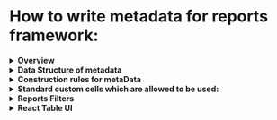 # How to write metadata for reports framework:
<details><summary><b>Overview</b></summary>

## Working of framework:
The Reports framework adopts the GraphQL API architecture. This framework utilizes the ReportsTable component as a universal component for rendering across all GraphQL APIs. Here's how it functions:

The following diagram outlines the process of adding metadata, rendering reports, configuring the frontend component, and retrieving data for display.

```mermaid
sequenceDiagram
    participant FrontendUser as Developer
    participant Frontend as Frontend Application
    participant ReportsTable as ReportsTable Component
    participant GraphQLAPI as GraphQL API
    participant BackendServer as Backend Server
    participant Database as Database
    
    FrontendUser->>Frontend: Constructs Metadata Structure for frontEnd
    FrontendUser->>BackendServer: Upload Metadata Structure
    BackendServer-->>Database: Store Metadata
    FrontendUser->>Frontend: Visit Reports Page
    BackendServer-->>Frontend: Metadata Stored
   
    Frontend->>ReportsTable: Configure based on Metadata
    ReportsTable->>GraphQLAPI: Construct metadata GraphQL Query
    GraphQLAPI-->>ReportsTable: Retrieve Metadata Structure
    ReportsTable->>GraphQLAPI: Construct listing GraphQL Query
    GraphQLAPI-->>BackendServer: Request Listing Data
    BackendServer-->>GraphQLAPI: Listing Data
    GraphQLAPI-->>ReportsTable: Listing Data
    ReportsTable->>Frontend: Render Listing Data

```
1.Adding MetaData: A frontend user constructs a metadata structure. Each structure is assigned a unique key to identify the report. This metadata structure is then uploaded to the backend and stored in the database.

2.Rendering Process: When a user visits the reports page, the unique report ID from the URL is used to construct a metadata query. This query is sent to the GraphQL API, which retrieves the corresponding metadata structure stored in the backend.

3.Configuration: Based on the received metadata structure, the frontend ReportsTable component is configured for rendering.

4.Data Retrieval: The metadata structure is parsed to construct the query required for calling the GraphQL API to fetch listing data. This listing data, containing the reports' information, is rendered through the ReportsTable component, which internally utilizes the react-data-table-v8 library for rendering.

In summary, two APIs are called in this process:

The first API retrieves the metadata.
Based on the metadata, the second API is called to retrieve the listing data.
The metadata contains the necessary data for constructing the query and some UI-related data, while the listing data contains the actual reports' information, which is displayed in the table.
</details>
<details>
  <summary><b>Data Structure of metadata</b></summary>
	
## MetaData properties and structure:
The TypeScript interface collection defined below is the structure for building dynamic tables with customizable cells, filters, and properties. It provides a comprehensive framework for managing and displaying tabular data in web applications.

### Main Typescript Structure

- **ReportsTable**: Represents the main typescript structure for defining a dynamic table, including keys, query parameters, page properties, column definitions,filter properties and table properties.

These interfaces enable developers to create flexible and interactive tables that meet diverse application requirements, enhancing user experience and data visualization capabilities.
Other than the report data itself, everything related to the report is contained in the metadata. So metadata is queried first using the unique id provided from the URL.
```typescript
export type ReportsTable = {
  key: string;
  query_keys: string[];
  table_version: string;
  filter_props?: FilterProp[];
  page_props: PageProps;
  column_defs: ColumnDef[];
  table_props: TableProps;
};

interface CustomCellProperties {
  [key: string]: any;
  imageProperties?: {
    imageWidth?: number;
    imageHeight?: number;
    objectFit?: string;
    imageBorderEnabled?: boolean;
  };
  badgeProperties?: {
    badgeAccessor: string;
    badgeText?: string;
    variant?: string;
    badgeShape?: string;
    badgeSize?: string;
    badgeColor?: string;
  };
}
interface DropDownOption {
  label: string;
  value: string | number | boolean;
}

interface EntityMapping {
  value: string;
  entity: string;
  relates_to: string[];
}
interface DynamicFilter {
  enum?: boolean;
  field?: string;
  key?: string;
  default?: boolean;
  fieldLabel?: string;
  dropDownOptions?: DropDownOption[];
  fieldType?: string;
  dependentAttributes?: { [key: string]: any };
}

interface ColumnDef {
  size?: number;
  header: string;
  hide?: boolean;
  suffix?:string;
  accessorKey: string;
  customCell?: string;
  dependentDataKeys?: {
    [key: string]: {
      [key: string]: string
    } | string;
  };
  customCellProperties?: CustomCellProperties;
  enableSorting?: boolean;
  isSortable?: boolean;
  disableSortBy?: boolean;
  columns?: {
    header: string;
    accessorKey: string;
  }[];
}
interface Links {
  url?: string;
  generateLink?: { [key: string]: any };
  params?: {
    [key: string]: string | object;
  };
  routeParams?: {
    [key: string]: string | object;
  };
  encodeRouteParams?: boolean;
  sendCurrentParams?: boolean;
}

interface TableProps {
  rowItemHeight?: number;
  disableTableActionBar?: boolean;
  searchLabel?: string;
  searchField?: string;
  isExportEnabled?: boolean;
  keysToExcludeInExport?: string[];
  isMessageSendingEnabled?: boolean;
  disableSelectColumns?: boolean;
  personalization_details?: PersonalizationDetails; // for sending email
  deleteFromSelectColumn?: string[]; // by default checkboxes from select column which you don't want to show
  optionalFields?: string[]; // by default hidden checkboxes
  customActionButton?: string | string[];
  customPageSize?: number;
  enableCreateGroup?: boolean;
  disablePagination?: boolean;
  fetchPolicy?: string;
  links?: Links | null;
  reorderKey?: string;
  selectedRowType?:string;
  disableSearchAndFilter?: boolean;
  exportVariables?: { [key: string]: string };
  disableSelectedRowsCount?:boolean;
}
interface Module {
  title: string;
  href: string;
  params?: { [key: string]: string };
}

interface Breadcrumbs {
  modules: Module[];
}

interface ModalActionsButton {
  buttons: any[];
}
interface HiddenVariables {
  [key: string]: string;
}

interface VariableMappings {
  [key: string]: string;
}

interface TestVariables {
  [key: string]: string;
}

interface PersonalizationDetails {
  hidden_variables?: HiddenVariables;
  variable_mappings?: VariableMappings;
  test_variables?: TestVariables;
  entity_mappings?: EntityMapping[];
}

interface ParamList {
  [key: string]: string;
}

interface Settings {
  title: string;
  link: string;
  icon?: string;
  color?: string;
  showLinkInNewTab?: boolean;
  mainParam?: string;
  paramList?: ParamList;
  overLayScreenMetaDataId?: string;
}
interface TabLink {
  tabLink: string;
  tabName: string;
  id?: string;
  tabQueryParamsKey?: string[];
  tabQueryParamsObject?: {};
}
interface MenuItem {
  text: string;
  onClick?: string;
  icon?: string; // Optional property
  param?: string;
  mutationKey?: string;
  mutationType?: string;
}

interface MoreOptions {
  title: string;
  menuList: MenuItem[];
}

interface KPIQueryParameter {
  paramName: string;
  paramKey: string;
}

interface KPIComponentData {
  dashboardKPI?: boolean;
  disableTableKPI?: boolean;
  KPIComponentKey: string;
  KPIComponentName: string;
  KPIQueryFields: string[];
  KPIqueryParams: KPIQueryParameter[];
}

interface BannerDetails {
  bannerText: string;
  icon?: string;
  showIconBackground?: boolean;
}
interface FilterItem {
  field: string;
  operator: string;
  value: string;
}

interface EmptyMessageDetails {
  message: string;
  imageName?: string;
}
interface Filters {
  operations: { groupName: string };
  filterItems: FilterItem[];
}

interface BannerDetials {
  bannerText: string;
  icon?: string;
  showIconBackground?: boolean;
}
interface EmptyScreenParams {
  title: string;
  description?: string;
  illustration?: string;
  buttonText?: string;
  link?: string;
}

interface PageProps {
  description?: string;
  heading?: string;
  breadcrumbs?: Breadcrumbs;
  dynamicBreadcrumbs?: Breadcrumbs;
  dateFilterBy?: string;
  disableFilters?: boolean;
  disableSelectColumns?: boolean;
  disableBreadcrumbs?: boolean;
  useLocalBreadcrumbs?: boolean;
  modalActionsButton?: ModalActionsButton;
  disableHeader?: boolean;
  showTotalRecordCount?: boolean;
  isSelectAllRowEnabled?: boolean;
  enableLocalStorageForFilters?: boolean;
  storageName?: string;
  helpDescription?: string;
  settings?: Settings;
  create?: Settings;
  currentTab?: string;
  tabLinks?: TabLink[];
  tabQueryParamsKey?: boolean;
  tabFilterId?: string;
  tabQueryParamsObject?: boolean;
  moreOptions?: MoreOptions;
  disableDateFilter?: boolean;
  disableSearchAndFilter?: boolean;
  listType?: string;
  isBeta?: boolean;
  KPIComponentData?: KPIComponentData;
  fetchPolicy?: string;
  backNavigationUrl?: string;
  disableTableActionBar?: boolean;
  emptyScreenParams?: EmptyScreenParams;
  navbarTagProps?: {
    schoolConfigKey: string;
    navbarTagText: string;
  };
  bannerDetails?: BannerDetails;
  emptyMessageDetails?: EmptyMessageDetails;
}
interface FilterProp {
  header: string;
  accessorKey: string;
  filterType: string;
  dynamicFilter?: DynamicFilter;
}
```
## Interfaces Overview

- **PageProps**: Specifies properties for configuring the overall page layout and functionality.
- **filterProps**: Specifies properties for configuring the filters in for the table.
- **ColumnDef**: Defines the structure of columns in the table, including custom cells and sorting options.
- **TableProps**: Specifies properties for configuring the table layout and behavior.
- **CustomCellProperties**: Defines additional properties that can be added to customize table cells.
- **DropDownOption**: Represents options for dropdown menus.
- **DynamicFilter**: Specifies properties for dynamic filtering of table data.
- **Breadcrumbs**: Represents breadcrumb navigation for contextual information.
- **HiddenVariables**: Specifies hidden variables used in personalization.
- **VariableMappings**: Defines mappings for variables used in personalization.
- **TestVariables**: Specifies test variables for personalization testing.
- **PersonalizationDetails**: Provides details for personalizing table data.

### Example dummy data:

```typescript
const courseProgressReport: ReportsTable = {
    table_version:"v2",
    key: "courseProgressReport",
    query_keys: [
      "id", 
      "title",
      "imageUrl",
      "lessonCount",
      "courseStat.courseDuration",
      "totalLearners",
      "signupType",
      "publishedAt"
    ],
    page_props: {
     
      dateFilterBy: "Published At",
      helpDescription: "Analyse progress report for courses",
      description: "Select course to view learner progress",
      heading: "Course Progress"
    },
    filter_props:[
      {
      header: "Title",
      accessorKey: "title",
      filterType: "TEXT"
      },
      {
        accessorKey: "lessonCount",
        header: "Lesson Count",
        filterType: "NUMBER"
      },
      { accessorKey: "signupType",
      header: "Permission",
      filterType: "DYNAMIC",
      dynamicFilter: {
        enum: true,
        field: "SIGNUP_TYPE",
        key: "CourseEnums"
      }

      }
    ],
    column_defs: [
      {
        size: 550,
        header: "Title",
        accessorKey: "title",
        customCell: "ImageTitleCell",
        dependentDataKeys: {
          imageAccessorKey: "imageUrl"
        },
        customCellProperties: {
          imageProperties: {
            imageWidth: 100,
            imageHeight: 56
          }
        },
      },
      {
        accessorKey: "lessonCount",
        header: "Lesson Count",
        enableSorting: true
      },
      {
        accessorKey: "courseStat.courseDuration",
        header: "Duration",
        customCell: "DurationCell"
      },
      {
        accessorKey: "totalLearners",
        header: "Learners",
        enableSorting: true
      },
      {
        accessorKey: "signupType",
        header: "Permission",
        customCell: "PermissionTypeCell",
      },
      {
        accessorKey: "publishedAt",
        header: "Published At",
        customCell: "DateCell",
        enableSorting: true
      }
    ],
    table_props: {
      rowItemHeight: 100,
      customPageSize: 10,
      searchField: "title",
      isExportEnabled: true,
      links: {
        url: "/admin-v3/reports-table?id=userProgressReport",
        params: {
          productId: "var_id",
          customTitle: "var_title",
          createGroup: "var_createGroup",
          createGroupCategory: "var_createGroupCategory"
        }
      }
    }
  };

```
### TypeScript Compilation and Data Updation in Backend:

```mermaid
graph TD;
    A(Front User adds metadata in TypeScript)
    B(Build process runs)
    C(Metadata scripts runs TypeScript validation)
    D{Validation success?}
    M[fails]
    N[Exit build process]
    E(Convert TypeScript to JavaScript object)
    F(Convert JavaScript object to JSON)
    G(Send JSON to backend)
   

      A-->B;
    B-->C;
    C-->D;
D-->E;
D-->M;
M-->N;
E-->F;
F-->G;

   
```


### Updating Metadata from localhost:

Report metadata is queried using the key from the metadata. The report id in the URL is used as the metadata key while querying for the metadata. This key is exactly the name of the graphql query provided from the backend. This makes each report have unique metadata.

To add/edit a report metadata in the database the following API is used:

```json
API: https://api.learnyst.com/learnyst/meta_data
```

JSON Data:
```json
{
  "api_key": "66226d18be75049746e806ee4f9a9531", // api_key constant, required in the API
  "table_version": "v2",
  "key": "courseProgressReport",
  "query_keys": [
    "id",
    "title",
    "publishedAt"
  ],
  "page_props": {
    "searchField": "title",
    "heading": "Course Progress"
  },
  "column_defs": [
    {
      "size": 550,
      "header": "Title",
      "accessorKey": "title",
      "customCell": "ImageTitleCell",
      "dependentDataKeys": {
        "imageAccessorKey": "imageUrl"
      },
      "customCellProperties": {
        "imageProperties": {
          "imageWidth": 100,
          "imageHeight": 56
        }
      },
      "filterType": "TEXT"
    },
    {
      "accessorKey": "publishedAt",
      "header": "Published At",
      "customCell": "DateCell",
      "enableSorting": true
    }
  ],
  "table_props": {
    "rowItemHeight": 100,
    "customPageSize": 10,
    "links": {
      "url": "/admin-v3/reports-table?id=userProgressReport",
      "params": {
        "createGroupCategory": "var_createGroupCategory"
      }
    }
  }
}
```
## Query

All the table data queries are generated through the **getTableQuery** query generator. It is called initially, based on the metadata received. After the initial fetch, if there are any modifications in the query such as pagination, filters, etc., they are also processed through **getTableQuery**. The resulting query is then used by the Apollo hook.

```typescript
getTableQuery = (
  moduleKey: string,
  fields: string[],
  pageSize: number,
  args?: { [key: string]: number | string },
  isBefore?: Boolean, // used for querying previous page
  filters?: { [key: string]: number | string | .. }
) => {
	...
  const GET_COLUMN_DATA = gql`...`;
	...
};
```
## Table Data

Once Metadata is fetched and ready, table data is queried with dynamic query generator. Column defs describe each column of the report and the accessor property in it is exactly the field that should be queried to get the data for that particular column. Accessors can not be duplicated.

## URL params support

URL params are used to represent the state of the page that the user is viewing.

States which represent major changes in the data of the page, need to be preserved in the URL. Minor states are not required to be kept in the URL, E.g. value entered in the search bar without applying, Modal opened by an action clicked in the table.

States supported with URL are:

- Pagination
- Filters
- Nested breadcrumbs
- Search
- rows per page

## Adding a report (frontend)

To add a new report

1. Check the design
2. Get the metadata heading, description, columns, links
3. Refer metadata structure for defining
4. Update metadata in the backend
5. Add the link in UI

</details>
<details>



   <summary><b>Construction rules for metaData</b></summary>
   
### Metadata inside columndefs example:
```json
{
      "header": "Email",
      "accessorKey": "email",
      "dependentDataKeys": {
        "imageAccessorKey": "profilePhotoFileName",
        "isVerified": "confirmedAt"
      },
      "size": 380,
      "customCell": "EmailCell",
      "customCellProperties": {
        "showVerification": true
      }   
}
```
## Header Rule

- **Data Type:** String
- **Description:** Specifies the header title of the column.
- **Acceptable Values:** Any valid string representing the column header.

## Accessor Rule

- **Data Type:** String
- **Description:** Specifies the accessor used to retrieve data for the column from the dataset.
- **Acceptable Values:** Any valid string representing the accessor key for accessing data in the dataset.

## Custom Cell Properties Rule

- **Data Type:** Object
- **Description:** Contains additional properties specific to custom cell rendering.
- **Structure:** Variable based on the specific custom cell component used.
- **Acceptable Values:** Any key-value pairs required by the custom cell component,the valueKey should  be from the api which will be added to display additional data in the custom cell .

## Custom Cell Rule

- **Data Type:** String
- **Description:** Specifies the custom cell renderer used for rendering the content of the column.
- **Acceptable Values:** Any valid string representing the reference to a custom cell component.

## Dependent Data Keys Rule

- **Data Type:** Object
- **Description:** Contains additional keys related to the email cell.
- **Structure:** Variable based on the specific requirements of the custom cell component used.
- **Acceptable Values:** Any key-value pairs required by the custom cell component to retrieve dependent data.

## Size Rule

- **Data Type:** Number
- **Description:** Specifies the width of the column in pixels.
- **Acceptable Values:** Any valid positive integer representing the width of the column in pixels.

</details>




<details>
   <summary><b>Standard custom cells which are allowed to be used:</b></summary>


# Standard learnyst Custom Cell

## Why Standard Learnyst Custom Cell?

Custom cells offer the flexibility to process and format data before displaying it in a table cell. This is particularly useful when certain columns require special handling or rendering based on specific requirements.

- **Scalability and Resource Management**: While restricting custom cells to a defined set, the architecture remains scalable to accommodate future growth. This approach optimizes resource allocation for development, testing, and documentation, ensuring efficient project management and scalability.

- **Flexibility and Maintainability**: Despite the limitations, developers maintain flexibility to address diverse requirements. This promotes code reusability, modularity, and adherence to design standards, facilitating easier maintenance and onboarding of new contributors.


**Usage**

Custom cells are implemented within the "reports molecules" section of the application. All custom cell components are exported through the "LearnystCellRenderers.tsx" file.

To utilize a custom cell for a column in the table, you need to specify the "customCell" property with the custom cell renderer as its value.

When the "customCell" property is defined for a column, the column parser identifies and maps the corresponding custom cell component for rendering.

# Writing MetaData for CustomCell Logic
When working with React Table and custom cell components, it's essential to properly define the metaData structure to configure the table columns. This documentation provides guidelines on how to write metaData to utilize the custom cell logic effectively.

MetaData defines the configuration for each column in your React Table, including accessor keys, custom cell components, and any additional properties required for customization.

## DateCell
### Purpose:
The DateCell component renders the  date using the specified date format type.

To utilize the DateCell logic within your React Table, follow these steps to define the metaData structure:          

 **Custom Cell**: Specify the custom cell component as "DateCell" to utilize the DateCell logic for rendering the date.

 **Custom Cell Properties**: Optionally, provide custom properties such as `dateFormatType` to customize the date format.

 ### Supported `dateFormatType`

The DateCell component supports the following `dateFormatType` values:

- **ShortDate**: Formats the date as a short date (e.g., "Jan 1, 2022").
- **ExpiryDate**: Formats the date along with a suffix, typically used for displaying expiry dates.
- **RelativeDate**: Formats the date as a relative time ago (e.g., "2 days ago").
- **DateAndTime**: Formats the date with both date and time (e.g., "Jan 1, 2022 • 12:00 PM").

### Example MetaData

```json
{
  "accessorKey": "createdAt",
  "header": "Exported On",
  "customCell": "DateCell",
  "customCellProperties": {
    "dateFormatType": "RelativeDate"
  }
}
```
## EmailCell

### Purpose: 
The EmailCell component renders the email address along with the avatar if provided. It also displays a verification icon and tooltip if the isShowVerifiedEnabled property is set to true.

To utilize the EmailCell logic within your React Table, follow these steps to define the metaData structure:

**Custom Cell**: Specify the custom cell component as "EmailCell" to utilize the EmailCell logic for rendering the email.

**Custom Cell Properties**: Optionally, provide custom properties such as `isShowVerifiedEnabled` and `avatarProperties` to customize the email cell.

### Supported Custom Cell Properties

The EmailCell component supports the following custom cell properties:

- **showVerification**: Specifies whether to show verification status.
- **dependentDataKeys**: Specifies section of the metadata which defines keys that are used to access additional data related to the email being displayed in the cell.

### Example MetaData

```json
{
      "header": "Email",
      "accessorKey": "email",
      "dependentDataKeys": {
        "imageAccessorKey": "profilePhotoFileName",
        "isVerified": "confirmedAt"
      },
      "size": 380,
      "customCell": "EmailCell",
      "customCellProperties": {
        "showVerification": true
      }   
}
```
## MobileVerifyStatusCell
### Purpose:
The MobileVerifyStatusCell component renders the mobile number along with the verification status icon if the mobile number is not verified.

To utilize the MobileVerifyStatusCell logic within your React Table, follow these steps to define the metaData structure:

**Custom Cell**: Specify the custom cell component as "MobileVerifyStatusCell" to utilize the MobileVerifyStatusCell logic for rendering.

**Custom Cell Properties**: No custom cell properties are required for this cell.

### Note

**Note:** If `isShowVerifiedEnabled` is set to true, the `accessor` property should provide access to both the mobile number and verification status. For example, `"accessor": "mobile/isMobVerified"` accesses both mobile number and verification status.


### Example MetaData

```json
{
  "header": "Mobile",
  "accessorKey": "mobile",
  "dependentDataKeys:{
  "mobileVerificationStatus":"isMobVerified"
   }
  "customCell": "MobileVerifyStatusCell",
  "customCellProperties": {
   "showVerification": true
  }   
  "filterType": "TEXT",
  "size": 250
}
```
## TagorTextCell

### Purpose: 
The TagCell component renders tags based on the status values. It uses the valueColorMap to determine the color of the tag and the valueTagTextMap to determine the text to display on the tag.

To utilize the TagCell logic within your React Table, follow these steps to define the metaData structure:

**Custom Cell**: Specify the custom cell component as "TagCell" to utilize the TagCell logic for rendering.

**Custom Cell Properties**: Optionally, provide custom properties such as `valueColorMap` and `valueTagTextMap` to customize the appearance and text of the tags.

### Supported Custom  Properties

The Tag component supports the following custom  properties:

- **valueColorMap**: Specifies the color of the tag to be shown based on the status mentioned.
- **valueTagTextMap**: To customize the text view on the tag as per status.

### Example MetaData

```json
{
  "accessorKey": "userQuiz.status",
  "header": "Status",
  "customCell": "TagOrTextCell",
  "valueColorMap": {
    "4": "error",
    "2": "success",
    "0": "basic",
    "3": "basic",
    "1": "accent"
  },
  "customCellProperties": {
    "valueTagTextMap": {
      "0": "Not Started",
      "1": "Started",
      "2": "Submitted",
      "3": "Time exceeded",
      "4": "Submitted after time exceeded"
    }
  }
}
```
if text is needed instead of Tag then pass "type":"text"
```json
{
  "accessorKey": "userQuiz.status",
  "header": "Status",
  "customCell": "TagOrTextCell",
  "valueColorMap": {
    "4": "error",
    "2": "success",
    "0": "basic",
    "3": "basic",
    "1": "accent"
  },
  "customCellProperties": {
    "type":"text",
    "valueTagTextMap": {
      "0": "Not Started",
      "1": "Started",
      "2": "Submitted",
      "3": "Time exceeded",
      "4": "Submitted after time exceeded"
    }
  }
}
```

## HTMLCell

### Purpose: 
The HTMLCell component is designed to render HTML content within the cell. It provides support for rendering HTML content as plain text with support for line breaks.
To utilize the HTMLCell logic within your React Table, follow these steps to define the metaData structure:

**Custom Cell**: Specify the custom cell component as "HTMLCell" to utilize the HTMLCell logic for rendering.

**Custom Cell Properties**: No custom cell properties are required for this cell.

### Example MetaData

```json
{
  "accessorKey": "qtext",
  "header": "Questions",
  "customCell": "HTMLCell",
  "size": 550
}
```

## DurationCell
## Purpose:
The DurationCell component renders the average time spent data in a formatted duration.

To utilize the DurationCell logic within your React Table, follow these steps to define the metaData structure:

**Custom Cell**: Specify the custom cell component as "DurationCell" to utilize the DurationCell logic for rendering.
**Custom Cell Properties**: No custom cell properties are required for this cell.

### Example MetaData

```json
{
  "accessorKey": "avgTimeSpent",
  "header": "Average Time Spent",
  "customCell": "DurationCell"
}
```
## ActionsPopOverCell Component

### Purpose
The `ActionsPopOverCell` component renders a popover menu with various actions for a specific row in a table.

### Functionality
- Renders a popover menu with action items based on `mutationList`.
- Clicking an action item triggers the corresponding action:
  - Performs a mutation.
  - Opens a redirection link.
- Displays a confirmation modal before executing a mutation action.

### Supported Custom Cell Properties
The `mutationList` array contains objects representing the actions available in the popover menu. Each object defines the properties of a single action item.
- **MutationParams**: 
     - **actionMutationKey**: The api action key name.
     - **actionMutationKey**: The api action type name.
- **actionText**: Text label for the action item.
- **icon**: Icon representing the action item.
- **iconColor**: Color of the icon representing the action item.
- **redirectionLink**: Optional link to redirect the user when the action is clicked.
- **confirmModalHeaderText**: Header text for the confirmation modal when the action is clicked.
- **confirmModalButtonText**: Text for the confirmation button in the modal.
- **confirmModalDescription**: Description text displayed in the confirmation modal.

### Example MetaData
```jsx
{
  "accessorKey": "#",
  "header": "Actions",
  "customCell": "ActionsPopOverCell",
  "customCellProperties": {
    "mutationList": [
      {
        "mutationParams": {
          "actionMutationKey": "updateTemplateSection",
          "actionMutationType": "TemplateSectionUpdateInput"
        },
        "publishStatusKey": "publishStatus",
        "includePublishStatus": true,
        "actionText": "Publish / Unpublish",
        "confirmModalHeaderText": "Publish/Unpublish template ?",
        "confirmModalButtonText": "Yes",
        "icon": "upload"
      }
    ]
  }
}
```
## DefaultCell

### Purpose
The DefaultCell component renders the default value. It supports displaying the default value with different types of interactions such as tooltip, download, and copy.

To utilize the DefaultCell logic within your React Table, follow these steps to define the metaData structure:

**Custom Cell**: Specify the custom cell component as "DefaultCell" to utilize the DefaultCell logic for rendering the default value.

**Custom Cell Properties**: Optionally, provide custom properties such as `type` to define the type of interaction for displaying the default value.

### Supported Custom Cell Properties

The DefaultCell component supports the following custom cell properties:

- **type**: Specifies the type of interaction for displaying the course name. Supported types are:
  - "tooltip": Display the default value with a tooltip.
  - "download": Enable downloading functionality for the default value.
  - "copy": Allow copying the default value to the clipboard.
  - "jsonParser": Displays parsed data if given data in json format
    - Need to specify key and value to render proper data in cell.
  - "customLink": Displays link in the cell
    - Need to specify searchParams and baseLink to construct the link.

### Example MetaData

```json
{
    "header": "Course Name",
    "accessorKey": "lesson.courseTitle",
    "size": "200px",
    "customCell": "DefaultCell",
    "customCellProperties": {
        "type": "Tooltip"
    }
}
{
    "accessorKey": "country",
    "header": "Country",
    "customCellProperties": {
      "type": "jsonParser",
      "jsonObject": {
        "key": "key",
        "value": "value"
      }
    }
}
{
    "accessorKey": "id",
    "header": "Event Registrations",
    "customCellProperties": {
      "type": "customLink",
      "links": {
        "baseLink": "/admin-v3/event-registrations",
        "searchParams": "id=listMarketingEventRegistrations",
        "params": {
          "marketingEventId": "var_id"
        },
        "openInNewTab": true
      }
    },
    "size": 220
}
```
## CustomOperationsCell Component

### Purpose
The `CustomOperationsCell` component calls the custom function and renders content based on the provided custom cell.

### Functionality
- Renders the content based on `functionName` and `customCell`.

### Supported Custom Cell Properties
The developer needs to specify the `functionName` in metadata and define the function in the `customFunctions.ts` file
- **functionName**: function to call.

### Example MetaData
```json
{
    "accessorKey": "commissionReceived",
    "header": "Pending Payout",
    "customCell": "CustomOperationsCell",
    "dependentDataKeys": {
      "commissionReceived": "commissionReceived",
      "totalCommissionEarned": "totalCommissionEarned"
    },
    "customCellProperties": {
      "functionName": "calculatePendingPayout"
    },
    "size": 180
}
```

### Example Usage
```typescript
const calculatePendingPayout: Function = (args) => {
  const { totalCommissionEarned, commissionReceived } = args;
  const valueToShow = parseFloat(totalCommissionEarned) - parseFloat(commissionReceived) || 0;
  return {
    valueToShow,
    customCell: 'CurrencyCell', // by default DefaultCell will be rendered
  };
};
const customFunctions: { [key: string]: Function } = {
  calculatePendingPayout,
};
```

## ActionsCell

### Purpose

The `ActionsCell` component renders a single action or popover menu with multiple actions for a specific row in a table.

### Functionality
- Renders a single action or popover menu with action items based on `actions` array.
- Clicking an action item triggers the corresponding action:
  - Performs a mutation.
  - Opens a redirection link.
  - Opens a overlay modal.
  - Makes a function call
- Displays a confirmation modal before executing a mutation action.

### Supported Custom Cell Properties
The `actions` array contains objects representing the actions available. Each object defines the properties of a single action item.
- **type**: Type of the action to be performed
  - mutation
  - overlay
  - link
  - previewOverlay - for static previews
  - function
- **actionText**: Text label for the action item.
- **iconProperties**: Icon properties to show on the UI.
  - icon: icomoon icons
  - color: TStatus
  - size: number
- **modalProperties**: Modal properties to show on the UI.
  - headerText: Heading text
  - description: Description text
  - primaryButton: 
```
    {
      text: string,
      color: TStatus	
    },
  - secondaryButton: 
    {
      text: string,
      color: TStatus	
    },
```
- **disableActionsOnConditions**: To disable action but it will present in UI
- **conditions**: conditions for disabling actions
- **linkProperties**: Properties for link
  - url: Optional link to redirect the user when the action is clicked.
  - urlKey: If link isn't being provided directly and needs to be accessed from queryKey
  - openInNewTab
- **overlayProperties**: Properties for overlay
  - selectIdOnConditions: optional boolean value if overlay meta data ids are selected based on conditions
  - metaDataIds: Array of objects consisting id and conditions(optional field)
  - ```
    {
      id: string;
      conditions?: TCondition;
    }
    ```
  - inputVariables
    - if no type is present we should give defaultValue
    - if type is ROW_DATA variable will be taken from that row data by using given key (original)
    - if type is ROUTE_DATA variable will be taken from that row data by using given key (original)
    ```
    {
      sourceType: 'ROW_DATA' | 'ROUTE_DATA';
      keyName: string;
      keyValue: string;
      defaultValue?: string;
      dataType?: 'NUMBER' | 'NUMBER_ARRAY';
    }
    ```
- **mutationProperties**: Properties for mutation
  - mutationKey
  - mutationType
  - inputVariables
    - if no type is present we should give defaultValue
    - if type is ROW_DATA variable will be taken from that row data by using given key (original)
    - if type is ROUTE_DATA variable will be taken from that row data by using given key (original)
    ```
    {
      sourceType: 'ROW_DATA' | 'ROUTE_DATA';
      keyName: string;
      keyValue: string;
      defaultValue?: string;
      dataType?: 'NUMBER' | 'NUMBER_ARRAY';
    }
    ```
- **previewOverlayProperties**: Properties for preview overlay
  - inputVariables
    - if no type is present we should give defaultValue
    - if type is ROW_DATA variable will be taken from that row data by using given key (original)
    - if type is ROUTE_DATA variable will be taken from that row data by using given key (original)
    ```
    {
      sourceType: 'ROW_DATA' | 'ROUTE_DATA';
      keyName: string;
      keyValue: string;
      defaultValue?: string;
      dataType?: 'NUMBER' | 'NUMBER_ARRAY';
    }
    ```

- **functionProperties**: Properties for function
  - functionName- name of the function that needs to be called
  - functionArguments- arguments that the function is expecting (meta data structure is   same as inputVariables)
  - message- success and failure message which will be displayed after function invocation
  ```
  message: {
    success: string;
    failure: string;
  }
  ```

- **inputVariables** : Input variables present in mutations, overlay and preview overlays
  ```js 
    {
      sourceType?: 'ROW_DATA' | 'ROUTE_DATA';
      keyName: string;
      keyValue: string;
      defaultValue?: string;
      dataType?: 'NUMBER' | 'NUMBER_ARRAY';
    }
  ```
  ```js
    result: 
    inputVariables = {
      [keyName]: ROW_DATA[keyValue],
      [keyName]: dataType(ROUTE_DATA[keyValue]),
      [keyName]: defaultValue
      [keyName]: dataType(defaultValue)
    }
  ```
  - if no type is present we should give defaultValue
  - if type is ROW_DATA variable will be taken from that row data by using given keyName and keyValue
  - if type is ROUTE_DATA variable will be taken from that row data by using given keyName and keyValue
  - if dataType is present it will convert to given dataType

### Example MetaData
```js
    // in listDesignerTemplatePages
    metaDataForActionsCell = {
      accessorKey: '#',
      header: 'Actions',
      customCell: 'ActionsCell',
      dependentDataKeys: {
        pageStatus: 'pageStatus',
      },
      customCellProperties: {
        actions: [
          {
            type: 'mutation',
            actionText: 'Publish',
            mutationProperties: {
              mutationKey: 'updateTemplatePage',
              mutationType: 'TemplatePageUpdateInput',
              inputVariables: [
                {
                  keyName: 'pageStatus',
                  defaultValue: 'published',
                },
                {
                  sourceType: 'ROW_DATA',
                  keyName: 'id',
                  keyValue: 'id',
                }
              ],
            },
            disableActionOnConditions: true,
            conditions: {
              leftOperand: {
                field: 'pageStatus',
                operator: '_eq',
                value: 'published',
              },
            },
            modalProperties: {
              headerText: 'Publish template?',
              description: 'Are you sure want to do this?',
              primaryButton: {
                text: 'Yes',
              },
            },
          },
          {
            type: 'mutation',
            actionText: 'Unpublish',
            mutationProperties: {
              mutationKey: 'updateTemplatePage',
              mutationType: 'TemplatePageUpdateInput',
              inputVariables: [
                {
                  keyName: 'pageStatus',
                  defaultValue: 'published',
                },
                {
                  sourceType: 'ROW_DATA',
                  keyName: 'id',
                  keyValue: 'id',
                }
              ],
            },
            disableActionOnConditions: true,
            conditions: {
              leftOperand: {
                field: 'pageStatus',
                operator: '_eq',
                value: 'unpublished',
              },
            },
            modalProperties: {
              headerText: 'Unpublish template?',
              description: 'Are you sure want to do this?',
              primaryButton: {
                text: 'Yes',
              },
            },
          },
          {
            type: 'link',
            linkProperties: {
              url: 'https://{{websiteDomainV2}}/websites/templates/{{templateId}}/template_pages/{{slug}}',
              openInNewTab: true,
            },
            actionText: 'View Page',
          },
        ],
      },
    },
// in listNavigationMenuItems
    let listNavigationMenuItems = {
      accessorKey: '#',
      header: 'Actions',
      customCell: 'ActionsCell',
      customCellProperties: {
        actions: [
          {
            type: 'overlay',
            actionText: 'Edit',
            iconProperties: {
              icon: 'edit',
            },
            overlayProperties: {
              selectIdOnConditions: true,
              metaDataIds: [
                {
                  conditions: {
                    leftOperand: {
                      field: 'menuItemType',
                      value: 'Link',
                      operator: '_eq',
                    },
                  },
                  id: 'linkMenuItemSettings',
                },
                {
                  conditions: {
                    leftOperand: {
                      field: 'menuItemType',
                      value: 'Product',
                      operator: '_eq',
                    },
                  },
                  id: 'productMenuItemSettings',
                },
                {
                  conditions: {
                    leftOperand: {
                      field: 'menuItemType',
                      value: 'Page',
                      operator: '_eq',
                    },
                  },
                  id: 'pageMenuItemSettings',
                },
              ],
              inputVariables: [
                {
                  sourceType: 'ROW_DATA',
                  keyName: 'id',
                  keyValue: 'id',
                }
              ],
            },
          },
          {
            type: 'mutation',
            actionText: 'Delete',
            mutationProperties: {
              mutationKey: 'deleteNavigationMenuItem',
              mutationType: 'DeleteNavigationMenuItemInput',
              inputVariables: [
                {
                  sourceType: 'ROW_DATA',
                  keyName: 'id',
                  keyValue: 'id'
                },
              ],
            },
            iconProperties: {
              icon: 'trash',
              color: 'error',
            },
            modalProperties: {
              headerText: 'Delete Menu Item?',
              description: 'Are you sure want to do this?',
              primaryButton: {
                text: 'Yes',
              },
            },
          },
        ],
      },
      size: 150,
    },
  
// listBillPackages
 metaDataForActionsCell={
      header: 'Action',
      accessorKey: 'proformaInvoiceUrl',
      customCell: 'ActionsCell',
      customCellProperties: {
        actions: [
         {
            type: 'function',
            functionProperties: {
              functionName: 'onClickCopyToClipBoard',
              functionArguments: [
                {
                  sourceType: 'ROW_DATA',
                  keyName: 'textToCopy',
                  keyValue: 'checkoutUrl',
                }
              ],
              message: {
                success: 'Url Copied Successfully',
                failure: 'Url Copy Failed'
              }
            },
            actionText: 'Copy Payment Url',
            disableActionOnConditions: true,
            conditions: {
              leftOperand: {
                field: 'checkoutUrl',
                operator: '_eq',
                value: null,
              },
            },
          },
        ],
      },
    }
```

</details>

<details>

 <summary><b>Reports Filters</b></summary>

## Admin Reports Filters Integration

Admin reports are integrated with Ransack, which allows applying a range of filters on reports. Ransack supports a list of [search matchers](https://activerecord-hackery.github.io/ransack/getting-started/search-matches/) that are directly supported and can be added to the table data queries.

In the front-end, the [react-filter-control](https://komarovalexander.github.io/ka-table/#/filter-extended) component library is used for adding filters.

### React Filter Control Props

React filter control requires three props to operate:

1. `fields`: List of fields on which filters can be applied, generated by `getFilterFields`.
2. `filterValue`: Current value of the filter, representing all the filters applied, in object format.
3. `onFilterValueChanged`: On change function to update filter value, URL, etc.

### Supported Filters

A column can optionally have one of the supported filter types:

```javascript
FILTER_TYPES = {
  TEXT: 'TEXT',
  NUMBER: 'NUMBER',
  DATE: 'DATE',
};
```

### Supported Search Matchers

Specific operators, known as search matchers, are supported for each filter type. Check the `FILTER_OPERATORS_BY_TYPE` constant in `reportsFilterConstants.ts` to learn more about the supported search matchers for each filter type.

### Configuring Filter for a Table Column 👈

To enable filtering for a specific column, you need to specify the filter type in the column definition. This allows users to apply filters based on the type of data in the UI.

For example, to add a Text filter to the Title field of a report, the column definition would look like this:

```json
{
  "accessor": "categoryName",
  "Header": "Title",
  "filterType": "TEXT"
}
```
### Filter Data

The applied filters from the React filter control are provided in an object format, which is passed through the GraphQL query. The structure of the filter data object is as follows:

```json
{
  "groupName": "and",
  "items": [
    {
      "key": 0,
      "field": "Title",
      "operator": "_cont",
      "value": "Type"
    }
  ]
}
```
the filter object is parsed at the back-end and applied on the data with Ransack.

### URL Support

The applied filters are updated in the URL as query parameters. This means that when a user applies some filters on the report and shares or returns to the same URL, those filters will be automatically applied from the URL.

## Dynamic Filter List

Dynamic filters provide a list of options that can be filtered using the filter query mentioned above. There are two types: Enum and table-based dynamic filters.

### Table-based Dynamic Filters

Data required for listing, which can be chosen to filter data in the table, can be fetched directly from the table. It expects the table name in Ruby as the key and the column name as the field.
For example, a list of categories is required to filter by choosing it.

Query:
```ruby
[
  { 
    field: "id", 
    label_field: "type_name", 
    key: "PostType" 
  }
]
```
Note:
`label_field` is optional. If not provided, it will give the same value for both the value and label in the response.

Query:
```graphql
query {
  dynamicFilterList(field: "id", key: "Category", fieldLabel: "category_name") {
    nodes {
      label
      value
    }
  }
}
```
Response:
```json
{
  "data": {
    "dynamicFilterList": {
      "nodes": [
        {
          "label": "DailyQuiz",
          "value": "2"
        }
      ]
    }
  }
}
```
### Enum Based

This section describes the data required for listing, which can be chosen to filter data in a table. Enums stored in the backend will be provided, expecting a table/class as the key and the enum name as the field.

#### Query:

```graphql
query {
  dynamicFilterList(field: "COURSE_TYPE", key: "CourseEnums") {
    nodes {
      label
      value
    }
  }
}
```
### Response:

```json
{
  "data": {
    "dynamicFilterList": {
      "nodes": [
        {
          "filterValueEnums": "[{label: TEST_COURSE, value: 2},{label: BUNDLE_COURSE, value: 3},]"
        }
      ]
    }
  }
}
```

</details>

<details>
   <summary><b>React Table UI</b></summary>
## UI Components of a Report Page

1. **Breadcrumbs**
2. **Header**
    1. Title
    2. Description
3. **Filters**
    1. Search
    2. Filters
    3. Date Filter
4. **Actions**
    1. Export
    2. Column Selection
5. [**Table**](https://www.notion.so/React-Table-UI-018aacefc1734f31973f73083debcedd?pvs=21)
6. **Pagination**

The report page UI consists of several components to enhance user experience and provide essential functionalities. The following are the key UI components:

### 1. Breadcrumbs
Breadcrumbs provide navigation paths for users to trace their steps back to previous pages or sections.

### 2. Header
The header section typically includes a title and a description to provide context and information about the report.

### 3. Filters
Filters allow users to refine and narrow down the data displayed in the report. This includes search functionality, filter options, and date filtering.

### 4. Actions
Actions provide users with options to perform various tasks related to the report, such as exporting data or selecting columns to display.

### 5. Table
The table component, powered by react-table, offers a flexible and customizable way to present data in tabular format. It supports various features such as sorting, filtering, and pagination.

### 6. Pagination
Pagination controls enable users to navigate through multiple pages of data, ensuring efficient handling of large datasets.

The use of react-table allows for easy integration and customization of the table component, providing a seamless user experience in viewing and interacting with report data.

## Table Features

The table component utilized in this application comes with a wide range of features to enhance usability and flexibility:

#### 1. Custom Cell
Customize individual cells within the table to display content according to specific requirements.

#### 2. Link Support
Support for rendering clickable links within cells, allowing users to navigate to relevant pages or external resources.

#### 3. Virtualization
Virtualization optimizes rendering performance by only rendering the rows that are currently visible on the screen.

#### 4. Pagination
Enable pagination to split large datasets into multiple pages, improving performance and navigation.

#### 5. Column Selection/Hiding
Allow users to choose which columns to display or hide, providing flexibility in viewing data.

#### 6. Column Default Hiding
Set default visibility settings for columns, ensuring consistency in the initial display of data.

#### 7. Column Pinning
Pin columns to the left or right side of the table for easy reference while scrolling horizontally.

#### 8. Column Grouping
Group related columns together to organize and streamline the presentation of data.

#### 9. Sorting
Enable sorting functionality to arrange data in ascending or descending order based on specific column values.

#### 10. Row Drag and Drop
Support drag-and-drop functionality to reorder rows within the table, facilitating intuitive data manipulation.

#### 11. Row Selection
Allow users to select individual rows or multiple rows within the table, enabling actions such as bulk operations or detailed inspection.

#### 12. Date Filter
Provide date filtering options to narrow down data based on specific date ranges or criteria.

#### 13. Filters
Implement various types of filters to refine data displayed in the table, such as text filters, dropdown filters, or custom filters.

#### 14. Search
Incorporate search functionality to quickly find specific data within the table based on keyword queries.

#### 15. Dynamic Breadcrumbs
Generate breadcrumbs dynamically to reflect the user's navigation path within the application, providing context and easy navigation.

#### 16. Custom Title | Description | Column Header
Customize the title, description, and column headers of the table to match the specific needs and branding of the application.

# FEATURES:
### Search

To enable search functionality for a report, you can specify the "searchField" property under the "grid_props" section in the metaData of the specific report.

Example:
```json
"table_props": {
    "searchField": "email",
    "searchLabel":"Email"
}
```


### Dynamic Breadcrumbs

By default, the breadcrumbs structure for reports is:

```json
Dashboard/Reports/[report_heading]
```
Dynamic breadcrumbs offer flexibility for reports that need a different module name than "Reports" or do not require a module name in the breadcrumbs.

To configure dynamic breadcrumbs, specify them as a grid prop in the metadata using the following format:

```json
{
page_props:{
  "breadcrumbs": {
    "modules": [
      {
        "title": "Custom Title",
        "href": "/admin-v3/..."
      }
    ]
  }
}
}

```
### Send Current Params

To pass all the parameters from the current page to the next, set the `sendCurrentParams` property to `true` in the links section of the metadata.

Example:

```json
{
table_props:{
  "links": {
    "url": "/admin/products/pool-question-view",
    "sendCurrentParams": true,
    "routeParams": {
      "questionpoolId": "var_questionPoolId",
      "sectionId": "var_id"
    }
  }
}
}
```
### Make Columns Optional

Pass those accessor keys to optional fields which you do not want to display in the UI and later can be reselected.
```json
"page_props": {
   
    "optionalFields": ["name"],
    "breadcrumbs": {
      "modules": []
    }
```
### Adding Mutations in More Options

Custom Mutation describes how to include custom mutations in the "More" options menu list by specifying the mutation key, mutation type, and parameter name, can be called in moreOptions inside menu list by passing  mutationKey, mutationType and name of the param which we will pass as Id to mutation.

#### Example Configuration

```json
{
page_props:{
"moreOptions": {
  "title": "More",
  "menuList": [
    {
      "text": "Settings",
      "onClick": "/admin-v3/settings?id=questionPoolSettings&page=questionPool&entityId=",
      "icon": "Settings",
      "param": "questionPoolId"
    },
    {
      "text": "Delete Question Pool",
      "icon": "trash",
      "mutationKey": "deleteQuestionPool",
      "mutationType": "DeleteQuestionPoolInput",
      "param": "questionPoolId"
    }
  ]
}
}
}
```
## Setting the Page Size

The default page size for the grid is 10. You can manually set the page size by passing the `customPageSize` property within the `grid_props` object in your configuration. For example, to set the page size to 30, you would include the following in your configuration:

```json
{
  "table_props": {
    "customPageSize": 30
  }
}
```
## Sending ID Parameters with Create and Settings Buttons

You can seamlessly pass an ID or any parameter from the current page to the next through the create and settings buttons in your application. This is achieved by including a `mainParam` field that specifies the name of the parameter to be passed.

Here's how you can configure the `page_props` to pass an ID named `questionPoolId` through both the settings and create buttons:

```json
{
  "page_props": {
    "settings": {
      "title": "Group Questions",
      "link": "/admin/products/groups/pool/list",
      "mainParam": "questionPoolId",
      "icon": "externalLink",
      "sendCurrentParams": true
    },
    "create": {
      "title": "Add Question",
      "link": "/admin/products/pool-questions",
      "mainParam": "questionPoolId"
    }
  }
}
```

## Adding Tabs to Display Multiple Reports on the Same Page

To enhance the user interface by displaying multiple reports within the same page using tabs, you can configure your application's `table_props` to include a `currentTab` for displaying a specific report by default and `tabLinks` for navigating between different reports.

Here's how you can set up the tabs:

```json
{
  "table_props": {
    "currentTab": "/admin-v3/reports-table?id=loginTracker",
    "tabLinks": [
      {
        "tabLink": "/admin-v3/reports-table?id=loginTracker",
        "tabName": "LOGIN TRACKER"
      },
      {
        "tabLink": "/admin-v3/reports-table?id=otpTracker&type=1",
        "tabName": "OTP TRACKER"
      },
      {
        "tabLink": "/admin-v3/reports-table?id=otpLogs&type=2",
        "tabName": "ALL OTP LOGS"
      }
    ]
  }
}
```
## Adding a Custom KPI Component

To integrate a custom Key Performance Indicator (KPI) component into your application that requires separate GraphQL requests, you can configure the `page_props` in your application settings. This allows you to specify the details of the KPI component, including the key, name, query fields, and query parameters needed for the GraphQL requests.

### Configuration Example

```json
{
  "page_props": {
    "KPIComponentData": {
      "KPIComponentKey": "showUserCourse",
      "KPIComponentName": "PlaytimeDurationKpi",
      "KPIQueryFields": ["totalAllocatedPlaytimeCourse", "totalAllocatedPlaytime"],
      "KPIqueryParams": ["userId", "courseId"]
    }
  }
}
```
## Removing Column Headers from Select Columns

In some scenarios, you might want to make specific column headers mandatory, meaning they cannot be deselected by the user from the table's "Select Columns" option. To achieve this, you can specify the accessors for the columns that should always remain visible and cannot be removed by the user. This is configured within the `table_props` of your application settings.

### Configuration Example

```json
{
  "table_props": {
    "deleteFromSelectColumn": ["purchaseMode", "createdAt", "courseType"]
  }
}
```
## Hiding Column Header Fields by Default

For a more streamlined and customizable user experience, you may wish to hide certain column headers by default in your application's table view. These columns remain accessible to users, who can choose to display them via the table's "Select Columns" feature. This functionality is controlled through the `table_props` configuration in your application settings.

### Configuration Example

```json
{
  "table_props": {
    "optionalFields": ["mobile"]
  }
}
```
## Customizing the Date Filter Label

In applications that incorporate data tables with filtering capabilities, providing intuitive and clear filter names is crucial for enhancing user experience. Specifically, for date filters, customizing the label to reflect the type of date information users are filtering by can make the interface more user-friendly and straightforward. This can be achieved by setting a custom name for the date filter in your application's configuration.

### Configuration Example

```json
{
  "page_props": {
    "dateFilterBy": "Purchased On"
  }
}
```
### Enable Create Group

- **Type**: `boolean`
- **Default**: `false`
- **Description**: If set to `true`, enables the creation of groups within the reports table.
- **Example**:
  ```javascript
  table_props:{
    enableCreateGroup: true
  }```
### Disable Pagination

- **Type**: `boolean`
- **Default**: `false`
- **Description**: If set to true, disables pagination in the reports table 
- **Example**:
  ```javascript
  {
    enableCreateGroup: true
  }
# `KPIComponentData` Interface

The `KPIComponentData` interface defines the structure for configuration data related to KPI (Key Performance Indicator) components. Below are the detailed descriptions of each field along with examples.

## Fields and Example Usage

```javascript
page_props:{
 KPIComponentData = {
  // Indicates whether the KPI component is intended to be used in a dashboard.
  // Default: false
  dashboardKPI: true,

  // If set to true, disables the table representation of the KPI component.
  // Default: false
  disableTableKPI: false,

  // A unique key to identify the KPI component.
  KPIComponentKey: "salesKPI",

  // The name of the KPI component.
  KPIComponentName: "Sales Performance",

  // An array of fields that are queried to generate the KPI data.
  KPIQueryFields: ["totalSales", "monthlyGrowth", "yearlyTarget"],

  // An array of query parameters used to fetch the KPI data.
  KPIqueryParams: [
    { param: "startDate", value: "2023-01-01" },
    { param: "endDate", value: "2023-12-31" }
  ]
}
};

</details>
